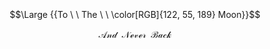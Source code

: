 ​​​

​

​
​​
​​

​


​
​
​
$$\Large {{To \ \ The \ \ \color[RGB]{122, 55, 189} Moon}}$$


$$ \mathscr {And \ \ Never \ \ Back}$$

​
 

 
 ​
 
​

 
  
 ​
 
​
​

<!---
persamplex/persamplex is a ✨ special ✨ repository because its `README.md` (this file) appears on your GitHub profile.
You can click the Preview link to take a look at your changes.
--->
